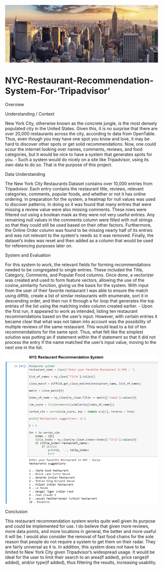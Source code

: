 <img src="banner_locals_NewYork.jpg" alt="NYC Banner">

# NYC-Restaurant-Recommendation-System-For-‘Tripadvisor’

Overview 



Understanding / Context 

New York City, otherwise known as the concrete jungle, is the most densely populated city in the United States. Given this, it is no surprise that there are over 20,000 restaurants across the city, according to data from OpenTable. Thus, even though you may have one spot you know and love, it may be hard to discover other spots or get solid recommendations. Now, one could scour the internet looking over names, comments, reviews, and food categories, but it would be nice to have a system that generates spots for you. - Such a system would do nicely on a site like Tripadvisor, using its own data to do so. That is the purpose of this project. 

Data Understanding 

The New York City Restaurants Dataset contains over 10,000 entries from Tripadvisor. Each entry contains the restaurant title, reviews, relevant categories, comments,  popular foods, and whether or not it has online ordering. In preparation for the system, a heatmap for null values was used to discover patterns. In doing so it was found that many entries that were missing a review value were also missing comments. These rows were filtered out using a boolean mask as they were not very useful entries. Any remaining null values in the comments column were filled with null strings so that they could still be used based on their other factors. Furthermore, the Online Order column was found to be missing nearly half of its entries and was not relevant to the system's needs so it was removed. Finally, the dataset’s index was reset and then added as a column that would be used for referencing purposes later on. 

System and Evaluation 

For this system to work, the relevant fields for forming recommendations needed to be congregated to single entries. These included the Title, Category, Comments, and Popular Food columns. Once done, a vectorizer was created and used to form feature vectors, allowing the use of the cosine_similarity function, giving us the basis for the system. With input from the user of their favorite restaurant I was able to ensure the match using difflib, create a list of similar restaurants with enumerate, sort it in descending order, and then run it through a  for loop that generates the top entries of the list using the matching index column created earlier. - Upon the first run, it appeared to work as intended, listing ten restaurant recommendations based on the user’s input. However, with certain entries it became clear that what was not taken into account was the possibility of multiple reviews of the same restaurant. This would lead to a list of ten recommendations for the same spot. Thus, what felt like the simplest solution was putting an if statement within the if statement so that it did not process the entry if the name matched the user’s input value, moving to the next one in the list. 

<img src="NYC System.png" alt="NYC Banner">

Conclusion 

This restaurant recommendation system works quite well given its purpose and could be implemented for use. I do believe that given more reviews, more data points, and more locations in general, the better and more useful it will be. I would also consider the removal of fast food chains for the sole reason that  people do not require a system to get them on their radar. They are fairly universal as it is. In addition, this system does not have to be limited to New York City given Tripadvisor’s widespread usage. It would be ideal for the user to limit their search to an area(if added), price range(if added), and/or type(if added), thus filtering the results, increasing usability. 



